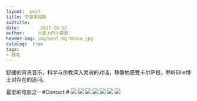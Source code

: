 ```yaml
---
layout:  post
title: 宇宙美如斯
subtitle:  
date:        2017-10-12
author:     火星上的小蘑菇
header-img: img/post-bg-house.jpg
catalog:  true
tags:
- 随笔
---
```


舒缓的背景音乐，科学与宗教深入灵魂的对话，静静地感受卡尔萨根，聆听Ellie博士对存在的追问。

最爱的电影之一#Contact  #
![](https://cdn.jsdelivr.net/gh/wuxiaoxiong1990/pic/2017-10-12/71717971ly1g14tcxqlyuj20go0cin8i.jpg)
![](https://cdn.jsdelivr.net/gh/wuxiaoxiong1990/pic/2017-10-12/71717971ly1g14tdcwd4rj20go0ci12z.jpg)
![](https://cdn.jsdelivr.net/gh/wuxiaoxiong1990/pic/2017-10-12/71717971ly1g14tdlo82pj20go0ciam1.jpg)
![](https://cdn.jsdelivr.net/gh/wuxiaoxiong1990/pic/2017-10-12/71717971ly1g14tdska5aj20go0ci4ai.jpg)
![](https://cdn.jsdelivr.net/gh/wuxiaoxiong1990/pic/2017-10-12/71717971ly1g14te38vxtj20go0ciqf6.jpg)
![](https://cdn.jsdelivr.net/gh/wuxiaoxiong1990/pic/2017-10-12/71717971ly1g14tebmynqj20go0cik3p.jpg)
![](https://cdn.jsdelivr.net/gh/wuxiaoxiong1990/pic/2017-10-12/71717971ly1g14tez12r3j20go0ciqfb.jpg)